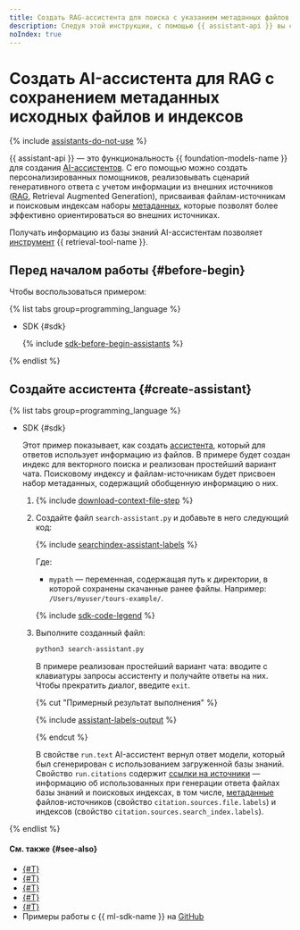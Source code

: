 ```yaml
---
title: Создать RAG-ассистента для поиска с указанием метаданных файлов и индексов
description: Следуя этой инструкции, с помощью {{ assistant-api }} вы сможете создать персонализированного ассистента, учитывающего информацию из внешних источников, для которых заданы метаданные на уровне файлов и индексов.
noIndex: true
---
```


# Создать AI-ассистента для RAG с сохранением метаданных исходных файлов и индексов

{% include [assistants-do-not-use](../../../_includes/ai-studio/ai-assistant-disclaimer.md) %}

{{ assistant-api }} — это функциональность {{ foundation-models-name }} для создания [AI-ассистентов](../../concepts/assistant/index.md). С его помощью можно создать персонализированных помощников, реализовывать сценарий генеративного ответа с учетом информации из внешних источников ([RAG](https://ru.wikipedia.org/wiki/Генерация,_дополненная_поиском), Retrieval Augmented Generation), присваивая файлам-источникам и поисковым индексам наборы [метаданных](../../concepts/assistant/index.md#labels), которые позволят более эффективно ориентироваться во внешних источниках.

Получать информацию из базы знаний AI-ассистентам позволяет [инструмент](../../concepts/assistant/tools/vector-store.md) {{ retrieval-tool-name }}.

## Перед началом работы {#before-begin}

Чтобы воспользоваться примером:

{% list tabs group=programming_language %}

- SDK {#sdk}

  {% include [sdk-before-begin-assistants](../../../_includes/ai-studio/sdk-before-begin-assistants.md) %}

{% endlist %}

## Создайте ассистента {#create-assistant}

{% list tabs group=programming_language %}

- SDK {#sdk}

  Этот пример показывает, как создать [ассистента](../../concepts/assistant/index.md), который для ответов использует информацию из файлов. В примере будет создан индекс для векторного поиска и реализован простейший вариант чата. Поисковому индексу и файлам-источникам будет присвоен набор метаданных, содержащий обобщенную информацию о них.

  1. {% include [download-context-file-step](../../../_includes/ai-studio/assistants/download-context-file-step.md) %}
  1. Создайте файл `search-assistant.py` и добавьте в него следующий код:

      {% include [searchindex-assistant-labels](../../../_includes/ai-studio/examples/searchindex-assistant-labels.md) %}

      Где:

      * `mypath` — переменная, содержащая путь к директории, в которой сохранены скачанные ранее файлы. Например: `/Users/myuser/tours-example/`.

      {% include [sdk-code-legend](../../../_includes/ai-studio/examples/sdk-code-legend.md) %}

  1. Выполните созданный файл:

      ```bash
      python3 search-assistant.py
      ```

      В примере реализован простейший вариант чата: вводите с клавиатуры запросы ассистенту и получайте ответы на них. Чтобы прекратить диалог, введите `exit`.

      {% cut "Примерный результат выполнения" %}

      {% include [assistant-labels-output](../../../_untranslatable/ai-studio/assistant-labels-output.md) %}

      {% endcut %}

      В свойстве `run.text` AI-ассистент вернул ответ модели, который был сгенерирован с использованием загруженной базы знаний. Свойство `run.citations` содержит [ссылки на источники](../../concepts/assistant/index.md#citations) — информацию об использованных при генерации ответа файлах базы знаний и поисковых индексах, в том числе, [метаданные](../../concepts/assistant/index.md#labels) файлов-источников (свойство `citation.sources.file.labels`) и индексов (свойство `citation.sources.search_index.labels`).

{% endlist %}

#### См. также {#see-also}

* [{#T}](./create.md)
* [{#T}](./create-with-searchindex.md)
* [{#T}](./create-with-websearch.md)
* [{#T}](../../tutorials/pdf-searchindex-ai-assistant.md)
* [{#T}](../../concepts/assistant/tools/index.md)
* Примеры работы с {{ ml-sdk-name }} на [GitHub](https://github.com/yandex-cloud/yandex-cloud-ml-sdk/tree/master/examples/sync/assistants)